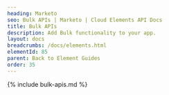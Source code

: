 ```yaml
---
heading: Marketo
seo: Bulk APIs | Marketo | Cloud Elements API Docs
title: Bulk APIs
description: Add Bulk functionality to your app.
layout: docs
breadcrumbs: /docs/elements.html
elementId: 85
parent: Back to Element Guides
order: 35
---
```


{% include bulk-apis.md %}
